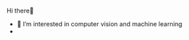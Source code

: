 Hi there👋
- 👀 I’m interested in computer vision and machine learning
- 
<!---
leeseunghee00/leeseunghee00 is a ✨ special ✨ repository because its `README.md` (this file) appears on your GitHub profile.
You can click the Preview link to take a look at your changes.
--->
